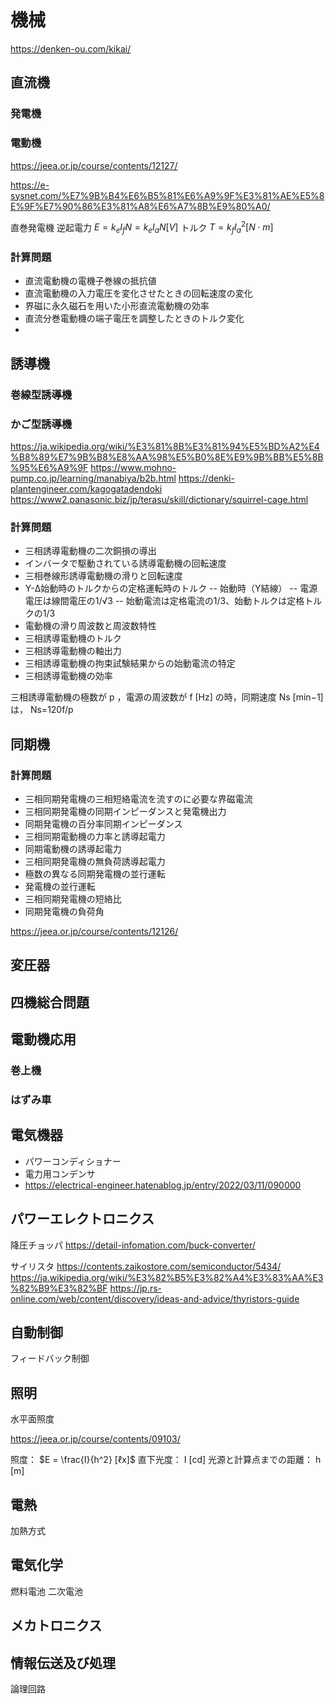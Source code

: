 # 機械

https://denken-ou.com/kikai/

## 直流機
### 発電機


### 電動機

https://jeea.or.jp/course/contents/12127/

https://e-sysnet.com/%E7%9B%B4%E6%B5%81%E6%A9%9F%E3%81%AE%E5%8E%9F%E7%90%86%E3%81%A8%E6%A7%8B%E9%80%A0/

直巻発電機 逆起電力 $E = k_eI_fN = k_eI_aN [V]$ トルク $T = k_fI_a^2 [N⋅m]$

### 計算問題
- 直流電動機の電機子巻線の抵抗値
- 直流電動機の入力電圧を変化させたときの回転速度の変化
- 界磁に永久磁石を用いた小形直流電動機の効率
- 直流分巻電動機の端子電圧を調整したときのトルク変化
- 

## 誘導機
### 巻線型誘導機

### かご型誘導機

https://ja.wikipedia.org/wiki/%E3%81%8B%E3%81%94%E5%BD%A2%E4%B8%89%E7%9B%B8%E8%AA%98%E5%B0%8E%E9%9B%BB%E5%8B%95%E6%A9%9F
https://www.mohno-pump.co.jp/learning/manabiya/b2b.html
https://denki-plantengineer.com/kagogatadendoki
https://www2.panasonic.biz/jp/terasu/skill/dictionary/squirrel-cage.html

### 計算問題
- 三相誘導電動機の二次銅損の導出
- インバータで駆動されている誘導電動機の回転速度
- 三相巻線形誘導電動機の滑りと回転速度
- Y-Δ始動時のトルクからの定格運転時のトルク
  -- 始動時（Y結線）
  -- 電源電圧は線間電圧の1/√3
  -- 始動電流は定格電流の1/3、始動トルクは定格トルクの1/3  
- 電動機の滑り周波数と周波数特性
- 三相誘導電動機のトルク
- 三相誘導電動機の軸出力
- 三相誘導電動機の拘束試験結果からの始動電流の特定
- 三相誘導電動機の効率


三相誘導電動機の極数が p ，電源の周波数が f [Hz] の時，同期速度 Ns [min−1] は，
Ns=120f/p

## 同期機


### 計算問題
- 三相同期発電機の三相短絡電流を流すのに必要な界磁電流
- 三相同期発電機の同期インピーダンスと発電機出力
- 同期発電機の百分率同期インピーダンス
- 三相同期電動機の力率と誘導起電力
- 同期電動機の誘導起電力
- 三相同期発電機の無負荷誘導起電力
- 極数の異なる同期発電機の並行運転
- 発電機の並行運転
- 三相同期発電機の短絡比
- 同期発電機の負荷角

https://jeea.or.jp/course/contents/12126/


## 変圧器

## 四機総合問題


## 電動機応用

### 巻上機

### はずみ車

## 電気機器

- パワーコンディショナー
- 電力用コンデンサ
- https://electrical-engineer.hatenablog.jp/entry/2022/03/11/090000

## パワーエレクトロニクス
降圧チョッパ
https://detail-infomation.com/buck-converter/

サイリスタ
https://contents.zaikostore.com/semiconductor/5434/
https://ja.wikipedia.org/wiki/%E3%82%B5%E3%82%A4%E3%83%AA%E3%82%B9%E3%82%BF
https://jp.rs-online.com/web/content/discovery/ideas-and-advice/thyristors-guide

## 自動制御
フィードバック制御

## 照明
水平面照度

https://jeea.or.jp/course/contents/09103/

照度： $E = \frac{I}{h^2} [ℓx]$
直下光度： I [cd]
光源と計算点までの距離： h [m]

## 電熱
加熱方式

## 電気化学
燃料電池
二次電池

## メカトロニクス

## 情報伝送及び処理
論理回路


